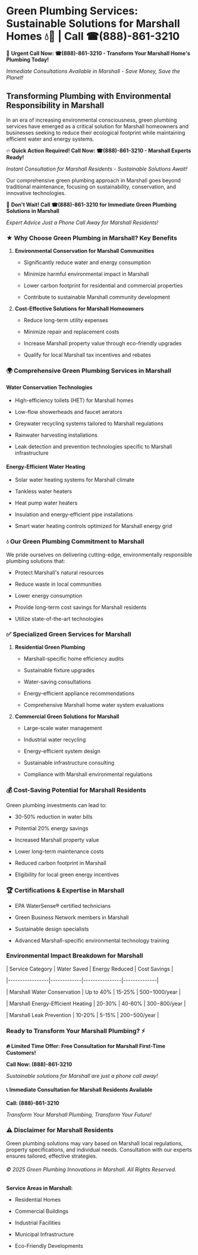 # Green Plumbing Services: Sustainable Solutions for Marshall Homes 💧🌿 | Call ☎(888)-861-3210

🚨 **Urgent Call Now: ☎(888)-861-3210 - Transform Your Marshall Home's Plumbing Today!**
*Immediate Consultations Available in Marshall - Save Money, Save the Planet!*

## Transforming Plumbing with Environmental Responsibility in Marshall

In an era of increasing environmental consciousness, green plumbing services have emerged as a critical solution for Marshall homeowners and businesses seeking to reduce their ecological footprint while maintaining efficient water and energy systems. 

🔥 **Quick Action Required! Call Now: ☎(888)-861-3210 - Marshall Experts Ready!**
*Instant Consultation for Marshall Residents - Sustainable Solutions Await!*

Our comprehensive green plumbing approach in Marshall goes beyond traditional maintenance, focusing on sustainability, conservation, and innovative technologies.

🚨 **Don't Wait! Call ☎(888)-861-3210 for Immediate Green Plumbing Solutions in Marshall**
*Expert Advice Just a Phone Call Away for Marshall Residents!*

### ★ Why Choose Green Plumbing in Marshall? Key Benefits

1. **Environmental Conservation for Marshall Communities** 
   - Significantly reduce water and energy consumption
   - Minimize harmful environmental impact in Marshall
   - Lower carbon footprint for residential and commercial properties
   - Contribute to sustainable Marshall community development

2. **Cost-Effective Solutions for Marshall Homeowners** 
   - Reduce long-term utility expenses
   - Minimize repair and replacement costs
   - Increase Marshall property value through eco-friendly upgrades
   - Qualify for local Marshall tax incentives and rebates

### 🌍 Comprehensive Green Plumbing Services in Marshall

#### Water Conservation Technologies
- High-efficiency toilets (HET) for Marshall homes
- Low-flow showerheads and faucet aerators
- Greywater recycling systems tailored to Marshall regulations
- Rainwater harvesting installations
- Leak detection and prevention technologies specific to Marshall infrastructure

#### Energy-Efficient Water Heating
- Solar water heating systems for Marshall climate
- Tankless water heaters
- Heat pump water heaters
- Insulation and energy-efficient pipe installations
- Smart water heating controls optimized for Marshall energy grid

### 💧 Our Green Plumbing Commitment to Marshall

We pride ourselves on delivering cutting-edge, environmentally responsible plumbing solutions that:
- Protect Marshall's natural resources
- Reduce waste in local communities
- Lower energy consumption
- Provide long-term cost savings for Marshall residents
- Utilize state-of-the-art technologies

### ✅ Specialized Green Services for Marshall

1. **Residential Green Plumbing**
   - Marshall-specific home efficiency audits
   - Sustainable fixture upgrades
   - Water-saving consultations
   - Energy-efficient appliance recommendations
   - Comprehensive Marshall home water system evaluations

2. **Commercial Green Solutions for Marshall**
   - Large-scale water management
   - Industrial water recycling
   - Energy-efficient system design
   - Sustainable infrastructure consulting
   - Compliance with Marshall environmental regulations

### 💰 Cost-Saving Potential for Marshall Residents

Green plumbing investments can lead to:
- 30-50% reduction in water bills
- Potential 20% energy savings
- Increased Marshall property value
- Lower long-term maintenance costs
- Reduced carbon footprint in Marshall
- Eligibility for local green energy incentives

### 🏆 Certifications & Expertise in Marshall

- EPA WaterSense® certified technicians
- Green Business Network members in Marshall
- Sustainable design specialists
- Advanced Marshall-specific environmental technology training

### Environmental Impact Breakdown for Marshall

| Service Category | Water Saved | Energy Reduced | Cost Savings |
|-----------------|-------------|----------------|--------------|
| Marshall Water Conservation | Up to 40% | 15-25% | $500-$1000/year |
| Marshall Energy-Efficient Heating | 20-30% | 40-60% | $300-$800/year |
| Marshall Leak Prevention | 10-20% | 5-15% | $200-$500/year |

### Ready to Transform Your Marshall Plumbing? ⚡

**🔥 Limited Time Offer: Free Consultation for Marshall First-Time Customers!**

**Call Now: (888)-861-3210**
*Sustainable solutions for Marshall are just a phone call away!*

#### 📞 Immediate Consultation for Marshall Residents Available

**Call: (888)-861-3210**
*Transform Your Marshall Plumbing, Transform Your Future!*

### ⚠️ Disclaimer for Marshall Residents

Green plumbing solutions may vary based on Marshall local regulations, property specifications, and individual needs. Consultation with our experts ensures tailored, effective strategies.

###### © 2025 Green Plumbing Innovations in Marshall. All Rights Reserved.

**Service Areas in Marshall:** 
- Residential Homes
- Commercial Buildings
- Industrial Facilities
- Municipal Infrastructure
- Eco-Friendly Developments